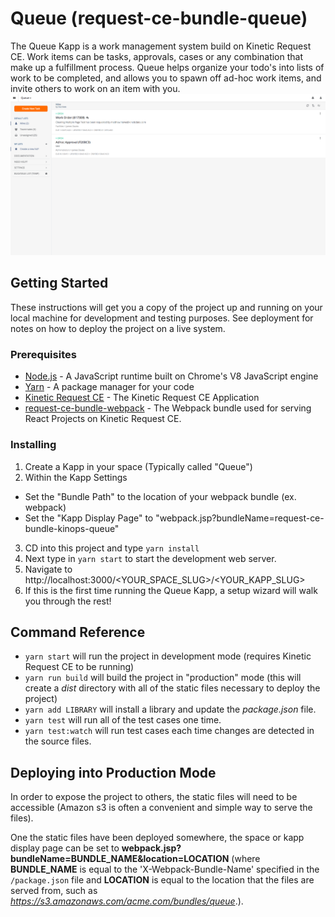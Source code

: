 # Queue (request-ce-bundle-queue)
The Queue Kapp is a work management system build on Kinetic Request CE. Work items can be tasks, approvals, cases or any combination that make up a fulfillment process. Queue helps organize your todo's into lists of work to be completed, and allows you to spawn off ad-hoc work items, and invite others to work on an item with you.
![Queue Screenshot](/screenshot.png)

## Getting Started
These instructions will get you a copy of the project up and running on your local machine for development and testing purposes. See deployment for notes on how to deploy the project on a live system.

### Prerequisites
* [Node.js](https://nodejs.org/en/download) - A JavaScript runtime built on Chrome's V8 JavaScript engine
* [Yarn](https://yarnpkg.com/lang/en/docs/install/) - A package manager for your code
* [Kinetic Request CE](https://community.kineticdata.com/Kinetic_Request/Kinetic_Request_Core_Edition/Releases) - The Kinetic Request CE Application
* [request-ce-bundle-webpack](https://github.com/KineticCommunity/request-ce-bundle-webpack) - The Webpack bundle used for serving React Projects on Kinetic Request CE.

### Installing
1. Create a Kapp in your space (Typically called "Queue")
2. Within the Kapp Settings
  - Set the "Bundle Path" to the location of your webpack bundle (ex. webpack)
  - Set the "Kapp Display Page" to "webpack.jsp?bundleName=request-ce-bundle-kinops-queue"
3. CD into this project and type `yarn install`
4. Next type in `yarn start` to start the development web server.
5. Navigate to http://localhost:3000/<YOUR_SPACE_SLUG>/<YOUR_KAPP_SLUG>
6. If this is the first time running the Queue Kapp, a setup wizard will walk you through the rest!

## Command Reference
* `yarn start` will run the project in development mode (requires Kinetic
  Request CE to be running)
* `yarn run build` will build the project in "production" mode (this will create
  a *dist* directory with all of the static files necessary to deploy the
  project)
* `yarn add LIBRARY` will install a library and update the *package.json* file.
* `yarn test` will run all of the test cases one time.
* `yarn test:watch` will run test cases each time changes are detected in the source files.

## Deploying into Production Mode
In order to expose the project to others, the static files will need to be
accessible (Amazon s3 is often a convenient and simple way to serve the files).

One the static files have been deployed somewhere, the space or kapp display
page can be set to **webpack.jsp?bundleName=BUNDLE_NAME&location=LOCATION**
(where **BUNDLE_NAME** is equal to the 'X-Webpack-Bundle-Name' specified in the `/package.json` file
and **LOCATION** is equal to the location that the files are served from, such
as *https://s3.amazonaws.com/acme.com/bundles/queue*.).
